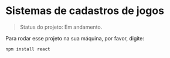 # Sistemas de cadastros de jogos

> Status do projeto: Em andamento.

Para rodar esse projeto na sua máquina, por favor, digite: 

```
npm install react
```
